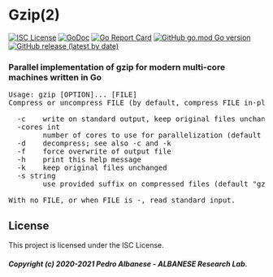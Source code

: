 # Gzip(2)
[![ISC License](http://img.shields.io/badge/license-ISC-blue.svg)](https://github.com/pedroalbanese/gzip/blob/master/LICENSE.md) 
[![GoDoc](https://godoc.org/github.com/pedroalbanese/gzip?status.png)](http://godoc.org/github.com/pedroalbanese/gzip)
[![Go Report Card](https://goreportcard.com/badge/github.com/pedroalbanese/gzip)](https://goreportcard.com/report/github.com/pedroalbanese/gzip)
[![GitHub go.mod Go version](https://img.shields.io/github/go-mod/go-version/pedroalbanese/gzip)](https://golang.org)
[![GitHub release (latest by date)](https://img.shields.io/github/v/release/pedroalbanese/gzip)](https://github.com/pedroalbanese/gzip/releases)
### Parallel implementation of gzip for modern multi-core machines written in Go 
<pre>Usage: gzip [OPTION]... [FILE]
Compress or uncompress FILE (by default, compress FILE in-place).

  -c    write on standard output, keep original files unchanged
  -cores int
        number of cores to use for parallelization (default 1)
  -d    decompress; see also -c and -k
  -f    force overwrite of output file
  -h    print this help message
  -k    keep original files unchanged
  -s string
        use provided suffix on compressed files (default "gz")

With no FILE, or when FILE is -, read standard input.</pre>

## License

This project is licensed under the ISC License.

##### Copyright (c) 2020-2021 Pedro Albanese - ALBANESE Research Lab.
